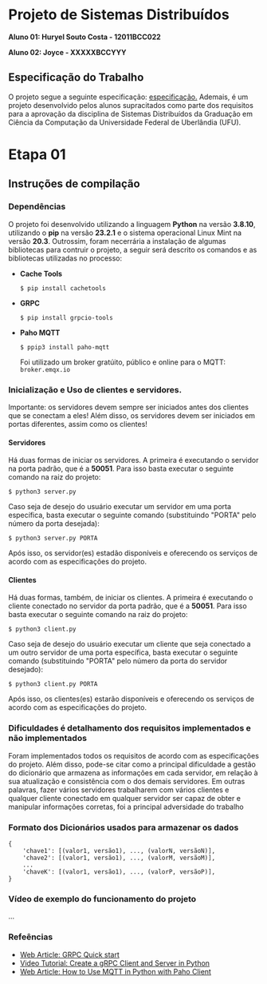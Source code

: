 
# **Projeto de Sistemas Distribuídos**

**Aluno 01: Huryel Souto Costa - 12011BCC022**

**Aluno 02: Joyce - XXXXXBCCYYY**

## **Especificação do Trabalho**
O projeto segue a seguinte especificação: [especificação.](https://github.com/JoyceEmanuele/sistemas-distribuidos/blob/main/project-specifications.md)
Ademais, é um projeto desenvolvido pelos alunos supracitados como parte dos requisitos para a aprovação da disciplina de Sistemas Distribuídos da Graduação em Ciência da Computação da Universidade Federal de Uberlândia (UFU).

# **Etapa 01**
## **Instruções de compilação**
### **Dependências**
O projeto foi desenvolvido utilizando a linguagem **Python** na versão **3.8.10**, utilizando o **pip** na versão **23.2.1** e o sistema operacional Linux Mint na versão **20.3**. Outrossim, foram necerrária a instalação de algumas bibliotecas para contruir o projeto, a seguir será descrito os comandos e as bibliotecas utilizadas no processo:
- **Cache Tools**
    ```
    $ pip install cachetools 
    ```
- **GRPC**
    ```
    $ pip install grpcio-tools
    ```
- **Paho MQTT**
    ```
    $ ppip3 install paho-mqtt
    ```
    Foi utilizado um broker gratúito, público e online para o MQTT: `broker.emqx.io`
### **Inicialização e Uso de clientes e servidores.**
Importante: os servidores devem sempre ser iniciados antes dos clientes que se conectam a eles! Além disso, os servidores devem ser iniciados em portas diferentes, assim como os clientes!

#### **Servidores**
Há duas formas de iniciar os servidores. A primeira é executando o servidor na porta padrão, que é a **50051**. Para isso basta executar o seguinte comando na raiz do projeto:
```
$ python3 server.py
```
Caso seja de desejo do usuário executar um servidor em uma porta específica, basta executar o seguinte comando (substituindo "PORTA" pelo número da porta desejada):
```
$ python3 server.py PORTA
```
Após isso, os servidor(es) estadão disponíveis e oferecendo os serviços de acordo com as especificações do projeto.

#### **Clientes**
Há duas formas, também, de iniciar os clientes. A primeira é executando o cliente conectado no servidor da porta padrão, que é a **50051**. Para isso basta executar o seguinte comando na raiz do projeto:
```
$ python3 client.py
```
Caso seja de desejo do usuário executar um cliente que seja conectado a um outro servidor de uma porta específica, basta executar o seguinte comando (substituindo "PORTA" pelo número da porta do servidor desejado):
```
$ python3 client.py PORTA
```
Após isso, os clientes(es) estarão disponíveis e oferecendo os serviços de acordo com as especificações do projeto.

### **Dificuldades é detalhamento dos requisitos implementados e não implementados**
Foram implementados todos os requisitos de acordo com as especificações do projeto. Além disso, pode-se citar como a principal dificuldade a gestão do dicionário que armazena as informações em cada servidor, em relação à sua atualização e consistência com o dos demais servidores. Em outras palavras, fazer vários servidores trabalharem com vários clientes e qualquer cliente conectado em qualquer servidor ser capaz de obter e manipular informações corretas, foi a principal adversidade do trabalho

### **Formato dos Dicionários usados para armazenar os dados**
```
{
    'chave1': [(valor1, versão1), ..., (valorN, versãoN)],
    'chave2': [(valor1, versão1), ..., (valorM, versãoM)],
    ...
    'chaveK': [(valor1, versão1), ..., (valorP, versãoP)],
}
```
### **Vídeo de exemplo do funcionamento do projeto**
...

### **Refeências**
- [Web Article: GRPC Quick start
](https://grpc.io/docs/languages/python/quickstart/)
- [Video Tutorial: Create a gRPC Client and Server in Python](https://www.youtube.com/watch?v=WB37L7PjI5k)
- [Web Article: How to Use MQTT in Python with Paho Client](https://www.emqx.com/en/blog/how-to-use-mqtt-in-python)






